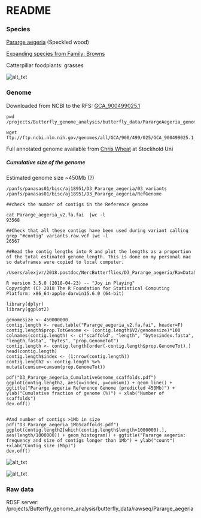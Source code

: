 # README

### Species 

[Pararge aegeria](https://butterfly-conservation.org/butterflies/speckled-wood) (Speckled wood)

[Expanding species from Family: Browns](https://docs.google.com/spreadsheets/d/1G9r50W0VV_ANZ19rIvqZpXWFemy2MW76_iXuyBuCQGA/edit?ts=5bb3681e#gid=0)

Catterpillar foodplants: grasses

![alt_txt][Parargeaegeria.fig]

[Parargeaegeria.fig]:https://user-images.githubusercontent.com/12142475/46355235-55943c80-c658-11e8-8fa3-ab38f2e0433c.png


### Genome

Downloaded from NCBI to the RFS: [GCA_900499025.1](https://www.ncbi.nlm.nih.gov/assembly/GCA_900499025.1/?expt_dict=b&utm_expid=.AUTBVZdtRVGcQs7InIDH9A.2&utm_referrer=https%3A%2F%2Fwww.ncbi.nlm.nih.gov%2Fgenome%2F%3Fterm%3Dpararge%2Baegeria)

```
pwd
/projects/Butterfly_genome_analysis/butterfly_data/ParargeAegeria_genome_NCBI

wget ftp://ftp.ncbi.nlm.nih.gov/genomes/all/GCA/900/499/025/GCA_900499025.1_Paegeria_k64b2000_dplexOGS2/*

```

Full annotated genome available from [Chris Wheat](https://www.su.se/english/profiles/cwhea-1.191315) at Stockhold Uni 


##### Cumulative size of the genome

Estimated genome size ~450Mb (?)
```
/panfs/panasas01/bisc/aj18951/D3_Pararge_aegeria/03_variants
/panfs/panasas01/bisc/aj18951/D3_Pararge_aegeria/RefGenome

##check the number of contigs in the Reference genome

cat Pararge_aegeria_v2.fa.fai  |wc -l
93568

##Check that all these contigs have been used during variant calling
grep "#contig" variants.raw.vcf |wc -l
26567

##Read the contig lengths into R and plot the lengths as a proportion of the total estimated genome length. This is done on my personal mac so dataframes were copied to local computer. 

/Users/alexjvr/2018.postdoc/NercButterflies/D3_Pararge_aegeria/RawDataStats/

R version 3.5.0 (2018-04-23) -- "Joy in Playing"
Copyright (C) 2018 The R Foundation for Statistical Computing
Platform: x86_64-apple-darwin15.6.0 (64-bit)

library(dplyr)
library(ggplot2)

genomesize <- 450000000
contig.length <- read.table("Pararge_aegeria_v2.fa.fai", header=F)
contig.length$prop.TotGenome <- (contig.length$V2/genomesize)*100
colnames(contig.length) <- c("scaffold", "length", "bytesindex.fasta", "length.fasta", "bytes", "prop.GenomeTot")
contig.length <- contig.length[order(-contig.length$prop.GenomeTot),]
head(contig.length)
contig.length$index <- (1:nrow(contig.length))
contig.length2 <- contig.length %>% mutate(cumsum=cumsum(prop.GenomeTot))

pdf("D3_Pararge_aegeria_CumulativeGenome_scaffolds.pdf")
ggplot(contig.length2, aes(x=index, y=cumsum)) + geom_line() + ggtitle("Pararge aegeria Reference Genome (predicted 450Mb)") + ylab("Cumulative fraction of genome (%)") + xlab("Number of scaffolds")
dev.off()


#And number of contigs >1Mb in size
pdf("D3_Pararge_aegeria_1MbScaffolds.pdf")
ggplot(contig.length2[which(contig.length$length>1000000),], aes(length/1000000)) + geom_histogram() + ggtitle("Pararge aegeria: frequency and size of contigs longer than 1Mb") + ylab("count")  +xlab("Contig size (Mbp)")
dev.off()

```


![alt_txt][D3_Cumulativegenomesize]

[D3_Cumulativegenomesize]:https://user-images.githubusercontent.com/12142475/53562560-903bcb80-3b49-11e9-9391-463d1d9f28ee.png


![alt_txt][D3_1Mbcontigs]

[D3_1Mbcontigs]:https://user-images.githubusercontent.com/12142475/53562581-9cc02400-3b49-11e9-9be7-67b590a73848.png


### Raw data

RDSF server:
/projects/Butterfly_genome_analysis/butterfly_data/rawseq/Pararge_aegeria

